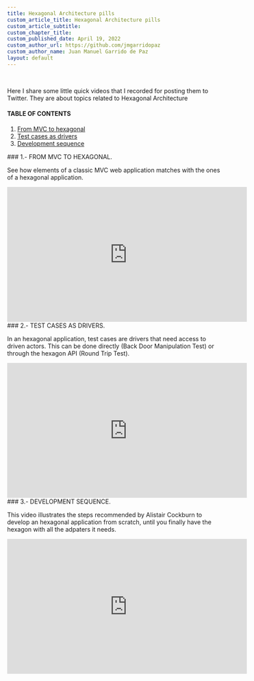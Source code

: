 ```yaml
---
title: Hexagonal Architecture pills
custom_article_title: Hexagonal Architecture pills
custom_article_subtitle:
custom_chapter_title:
custom_published_date: April 19, 2022
custom_author_url: https://github.com/jmgarridopaz
custom_author_name: Juan Manuel Garrido de Paz
layout: default
---
```


<br />

<p class="intro">Here I share some little quick videos that I recorded for posting them to Twitter. They are about topics related to Hexagonal Architecture</p>

#### TABLE OF CONTENTS

1. [From MVC to hexagonal](#tc1)
2. [Test cases as drivers](#tc2)
3. [Development sequence](#tc3)

<div id="tc1"></div>
### 1.- FROM MVC TO HEXAGONAL.

See how elements of a classic MVC web application matches with the ones of a hexagonal application.

<iframe width="560" height="315" src="https://www.youtube.com/embed/fkr6CNoMwx4" title="YouTube video player" frameborder="0" allow="accelerometer; autoplay; clipboard-write; encrypted-media; gyroscope; picture-in-picture" allowfullscreen></iframe>

<div id="tc2"></div>
### 2.- TEST CASES AS DRIVERS.

In an hexagonal application, test cases are drivers that need access to driven actors. This can be done directly (Back Door Manipulation Test) or through the hexagon API (Round Trip Test).

<iframe width="560" height="315" src="https://www.youtube.com/embed/dXkNE6sR4x8" title="YouTube video player" frameborder="0" allow="accelerometer; autoplay; clipboard-write; encrypted-media; gyroscope; picture-in-picture" allowfullscreen></iframe>

<div id="tc3"></div>
### 3.- DEVELOPMENT SEQUENCE.

This video illustrates the steps recommended by Alistair Cockburn to develop an hexagonal application from scratch, until you finally have the hexagon with all the adpaters it needs.

<iframe width="560" height="315" src="https://www.youtube.com/embed/-DH3N-TA_dw" title="YouTube video player" frameborder="0" allow="accelerometer; autoplay; clipboard-write; encrypted-media; gyroscope; picture-in-picture" allowfullscreen></iframe>

<br/>

<div class="commentbox"></div>
